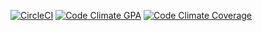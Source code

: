 [![CircleCI](https://circleci.com/gh/ksylvest/playground.svg?style=svg)](https://circleci.com/gh/ksylvest/playground)
[![Code Climate GPA](https://codeclimate.com/github/codeclimate/codeclimate/badges/gpa.svg)](https://codeclimate.com/github/codeclimate/codeclimate)
[![Code Climate Coverage](https://codeclimate.com/github/codeclimate/codeclimate/badges/coverage.svg)](https://codeclimate.com/github/codeclimate/codeclimate/coverage)
